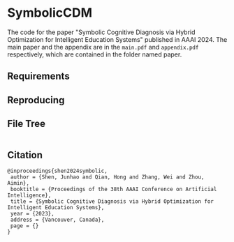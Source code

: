 # SymbolicCDM

The code for the paper "Symbolic Cognitive Diagnosis via Hybrid Optimization for Intelligent Education Systems" 
published in AAAI 2024. The main paper and the appendix are in the `main.pdf` and `appendix.pdf` respectively, which are 
contained in the folder named paper.

## Requirements

## Reproducing


## File Tree
```

```

## Citation

```
@inproceedings{shen2024symbolic,
 author = {Shen, Junhao and Qian, Hong and Zhang, Wei and Zhou, Aimin},
 booktitle = {Proceedings of the 38th AAAI Conference on Artificial Intelligence},
 title = {Symbolic Cognitive Diagnosis via Hybrid Optimization for Intelligent Education Systems},
 year = {2023},
 address = {Vancouver, Canada},
 page = {}
}
```
